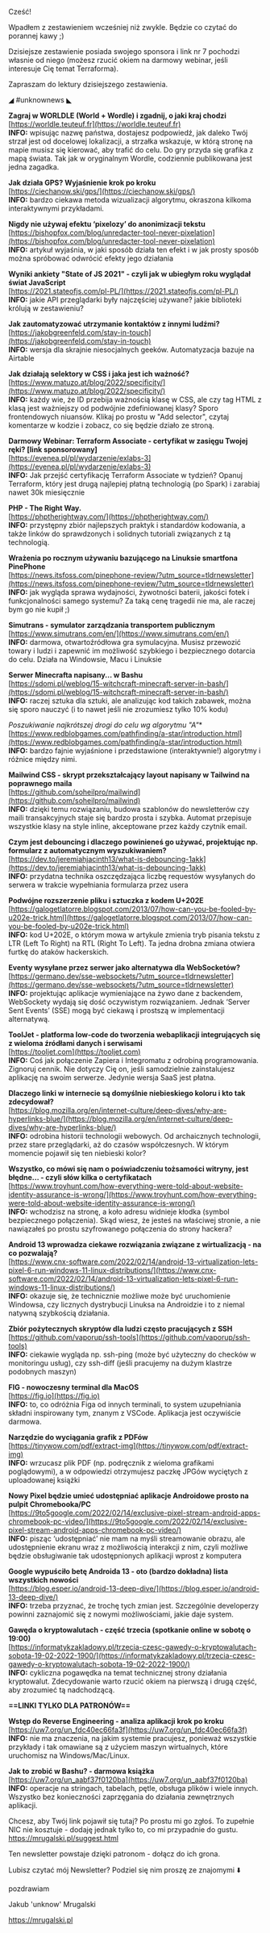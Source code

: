 Cześć!

Wpadłem z zestawieniem wcześniej niż zwykle. Będzie co czytać do porannej kawy ;)

Dzisiejsze zestawienie posiada swojego sponsora i link nr 7 pochodzi własnie od niego (możesz rzucić okiem na darmowy webinar, jeśli interesuje Cię temat Terraforma).

 

Zapraszam do lektury dzisiejszego zestawienia.

 

◢ #unknownews ◣

**Zagraj w WORLDLE (World + Wordle) i zgadnij, o jaki kraj chodzi**  
[https://worldle.teuteuf.fr](https://worldle.teuteuf.fr)  
**INFO:** wpisując nazwę państwa, dostajesz podpowiedź, jak daleko Twój strzał jest od docelowej lokalizacji, a strzałka wskazuje, w którą stronę na mapie musisz się kierować, aby trafić do celu. Do gry przyda się grafika z mapą świata. Tak jak w oryginalnym Wordle, codziennie publikowana jest jedna zagadka.  

**Jak działa GPS? Wyjaśnienie krok po kroku**  
[https://ciechanow.ski/gps/](https://ciechanow.ski/gps/)  
**INFO:** bardzo ciekawa metoda wizualizacji algorytmu, okraszona kilkoma interaktywnymi przykładami.  

**Nigdy nie używaj efektu &lsquo;pixelozy&rsquo; do anonimizacji tekstu**  
[https://bishopfox.com/blog/unredacter-tool-never-pixelation](https://bishopfox.com/blog/unredacter-tool-never-pixelation)  
**INFO:** artykuł wyjaśnia, w jaki sposób działa ten efekt i w jak prosty sposób można spróbować odwrócić efekty jego działania  

**Wyniki ankiety "State of JS 2021" - czyli jak w ubiegłym roku wyglądał świat JavaScript**  
[https://2021.stateofjs.com/pl-PL/](https://2021.stateofjs.com/pl-PL/)  
**INFO:** jakie API przeglądarki były najczęściej używane? jakie biblioteki królują w zestawieniu?  

**Jak zautomatyzować utrzymanie kontaktów z innymi ludźmi?**  
[https://jakobgreenfeld.com/stay-in-touch](https://jakobgreenfeld.com/stay-in-touch)  
**INFO:** wersja dla skrajnie niesocjalnych geeków. Automatyzacja bazuje na Airtable  

**Jak działają selektory w CSS i jaka jest ich ważność?**  
[https://www.matuzo.at/blog/2022/specificity/](https://www.matuzo.at/blog/2022/specificity/)  
**INFO:** każdy wie, że ID przebija ważnością klasę w CSS, ale czy tag HTML z klasą jest ważniejszy od podwójnie zdefiniowanej klasy? Sporo frontendowych niuansów. Klikaj po prostu w "Add selector", czytaj komentarze w kodzie i zobacz, co się będzie działo ze stroną.  

**Darmowy Webinar: Terraform Associate - certyfikat w zasięgu Twojej ręki? [link sponsorowany]**  
[https://evenea.pl/pl/wydarzenie/exlabs-3](https://evenea.pl/pl/wydarzenie/exlabs-3)  
**INFO:** Jak przejść certyfikację Terraform Associate w tydzień? Opanuj Terraform, który jest drugą najlepiej płatną technologią (po Spark) i zarabiaj nawet 30k miesięcznie  

**PHP - The Right Way.**  
[https://phptherightway.com/](https://phptherightway.com/)  
**INFO:** przystępny zbiór najlepszych praktyk i standardów kodowania, a także linków do sprawdzonych i solidnych tutoriali związanych z tą technologią.  

**Wrażenia po rocznym używaniu bazującego na Linuksie smartfona PinePhone**  
[https://news.itsfoss.com/pinephone-review/?utm_source=tldrnewsletter](https://news.itsfoss.com/pinephone-review/?utm_source=tldrnewsletter)  
**INFO:** jak wygląda sprawa wydajności, żywotności baterii, jakości fotek i funkcjonalności samego systemu? Za taką cenę tragedii nie ma, ale raczej bym go nie kupił ;)  

**Simutrans - symulator zarządzania transportem publicznym**  
[https://www.simutrans.com/en/](https://www.simutrans.com/en/)  
**INFO:** darmowa, otwartoźródłowa gra symulacyjna. Musisz przewozić towary i ludzi i zapewnić im możliwość szybkiego i bezpiecznego dotarcia do celu. Działa na Windowsie, Macu i Linuksie  

**Serwer Minecrafta napisany... w Bashu**  
[https://sdomi.pl/weblog/15-witchcraft-minecraft-server-in-bash/](https://sdomi.pl/weblog/15-witchcraft-minecraft-server-in-bash/)  
**INFO:** raczej sztuka dla sztuki, ale analizując kod takich zabawek, można się sporo nauczyć (i to nawet jeśli nie zrozumiesz tylko 10% kodu)  

**Poszukiwanie najkrótszej drogi do celu wg algorytmu "A*"**  
[https://www.redblobgames.com/pathfinding/a-star/introduction.html](https://www.redblobgames.com/pathfinding/a-star/introduction.html)  
**INFO:** bardzo fajnie wyjaśnione i przedstawione (interaktywnie!) algorytmy i różnice między nimi.  

**Mailwind CSS - skrypt przekształcający layout napisany w Tailwind na poprawnego maila**  
[https://github.com/soheilpro/mailwind](https://github.com/soheilpro/mailwind)  
**INFO:** dzięki temu rozwiązaniu, budowa szablonów do newsletterów czy maili transakcyjnych staje się bardzo prosta i szybka. Automat przepisuje wszystkie klasy na style inline, akceptowane przez każdy czytnik email.  

**Czym jest debouncing i dlaczego powinieneś go używać, projektując np. formularz z automatycznym wyszukiwaniem?**  
[https://dev.to/jeremiahjacinth13/what-is-debouncing-1akk](https://dev.to/jeremiahjacinth13/what-is-debouncing-1akk)  
**INFO:** przydatna technika oszczędzająca liczbę requestów wysyłanych do serwera w trakcie wypełniania formularza przez usera  

**Podwójne rozszerzenie pliku i sztuczka z kodem U+202E**  
[https://galogetlatorre.blogspot.com/2013/07/how-can-you-be-fooled-by-u202e-trick.html](https://galogetlatorre.blogspot.com/2013/07/how-can-you-be-fooled-by-u202e-trick.html)  
**INFO:** kod U+202E, o którym mowa w artykule zmienia tryb pisania tekstu z LTR (Left To Right) na RTL (Right To Left). Ta jedna drobna zmiana otwiera furtkę do ataków hackerskich.  

**Eventy wysyłane przez serwer jako alternatywa dla WebSocketów?**  
[https://germano.dev/sse-websockets/?utm_source=tldrnewsletter](https://germano.dev/sse-websockets/?utm_source=tldrnewsletter)  
**INFO:** projektując aplikacje wymieniające na żywo dane z backendem, WebSockety wydają się dość oczywistym rozwiązaniem. Jednak &lsquo;Server Sent Events&rsquo; (SSE) mogą być ciekawą i prostszą w implementacji alternatywą.  

**ToolJet - platforma low-code do tworzenia webaplikacji integrujących się z wieloma źródłami danych i serwisami**  
[https://tooljet.com](https://tooljet.com)  
**INFO:** Coś jak połączenie Zapiera i Integromatu z odrobiną programowania. Zignoruj cennik. Nie dotyczy Cię on, jeśli samodzielnie zainstalujesz aplikację na swoim serwerze. Jedynie wersja SaaS jest płatna.  

**Dlaczego linki w internecie są domyślnie niebieskiego koloru i kto tak zdecydował?**  
[https://blog.mozilla.org/en/internet-culture/deep-dives/why-are-hyperlinks-blue/](https://blog.mozilla.org/en/internet-culture/deep-dives/why-are-hyperlinks-blue/)  
**INFO:** odrobina historii technologii webowych. Od archaicznych technologii, przez stare przeglądarki, aż do czasów współczesnych. W którym momencie pojawił się ten niebieski kolor?  

**Wszystko, co mówi się nam o poświadczeniu tożsamości witryny, jest błędne... - czyli słów kilka o certyfikatach**  
[https://www.troyhunt.com/how-everything-were-told-about-website-identity-assurance-is-wrong/](https://www.troyhunt.com/how-everything-were-told-about-website-identity-assurance-is-wrong/)  
**INFO:** wchodzisz na stronę, a koło adresu widnieje kłodka (symbol bezpiecznego połączenia). Skąd wiesz, że jesteś na właściwej stronie, a nie nawiązałeś po prostu szyfrowanego połączenia do strony hackera?  

**Android 13 wprowadza ciekawe rozwiązania związane z wirtualizacją - na co pozwalają?**  
[https://www.cnx-software.com/2022/02/14/android-13-virtualization-lets-pixel-6-run-windows-11-linux-distributions/](https://www.cnx-software.com/2022/02/14/android-13-virtualization-lets-pixel-6-run-windows-11-linux-distributions/)  
**INFO:** okazuje się, że technicznie możliwe może być uruchomienie Windowsa, czy licznych dystrybucji Linuksa na Androidzie i to z niemal natywną szybkością działania.  

**Zbiór pożytecznych skryptów dla ludzi często pracujących z SSH**  
[https://github.com/vaporup/ssh-tools](https://github.com/vaporup/ssh-tools)  
**INFO:** ciekawie wygląda np. ssh-ping (może być użyteczny do checków w monitoringu usług), czy ssh-diff (jeśli pracujemy na dużym klastrze podobnych maszyn)  

**FIG - nowoczesny terminal dla MacOS**  
[https://fig.io](https://fig.io)  
**INFO:** to, co odróżnia Figa od innych terminali, to system uzupełniania składni inspirowany tym, znanym z VSCode. Aplikacja jest oczywiście darmowa.  

**Narzędzie do wyciągania grafik z PDFów**  
[https://tinywow.com/pdf/extract-img](https://tinywow.com/pdf/extract-img)  
**INFO:** wrzucasz plik PDF (np. podręcznik z wieloma grafikami poglądowymi), a w odpowiedzi otrzymujesz paczkę JPGów wyciętych z uploadowanej książki  

**Nowy Pixel będzie umieć udostępniać aplikacje Androidowe prosto na pulpit Chromebooka/PC**  
[https://9to5google.com/2022/02/14/exclusive-pixel-stream-android-apps-chromebook-pc-video/](https://9to5google.com/2022/02/14/exclusive-pixel-stream-android-apps-chromebook-pc-video/)  
**INFO:** pisząc &lsquo;udostępniać&rsquo; nie mam na myśli streamowanie obrazu, ale udostępnienie ekranu wraz z możliwością interakcji z nim, czyli możliwe będzie obsługiwanie tak udostępnionych aplikacji wprost z komputera  

**Google wypuściło betę Androida 13 - oto (bardzo dokładna) lista wszystkich nowości**  
[https://blog.esper.io/android-13-deep-dive/](https://blog.esper.io/android-13-deep-dive/)  
**INFO:** trzeba przyznać, że trochę tych zmian jest. Szczególnie developerzy powinni zaznajomić się z nowymi możliwościami, jakie daje system.  

**Gawęda o kryptowalutach - część trzecia (spotkanie online w sobotę o 19:00)**  
[https://informatykzakladowy.pl/trzecia-czesc-gawedy-o-kryptowalutach-sobota-19-02-2022-1900/](https://informatykzakladowy.pl/trzecia-czesc-gawedy-o-kryptowalutach-sobota-19-02-2022-1900/)  
**INFO:** cykliczna pogawędka na temat technicznej strony działania kryptowalut. Zdecydowanie warto rzucić okiem na pierwszą i drugą część, aby zrozumieć tą nadchodzącą.  

**==LINKI TYLKO DLA PATRONÓW==**

**Wstęp do Reverse Engineering - analiza aplikacji krok po kroku**  
[https://uw7.org/un_fdc40ec66fa3f](https://uw7.org/un_fdc40ec66fa3f)  
**INFO:** nie ma znaczenia, na jakim systemie pracujesz, ponieważ wszystkie przykłady i tak omawiane są z użyciem maszyn wirtualnych, które uruchomisz na Windows/Mac/Linux.  

**Jak to zrobić w Bashu? - darmowa książka**  
[https://uw7.org/un_aabf37f0120ba](https://uw7.org/un_aabf37f0120ba)  
**INFO:** operacje na stringach, tabelach, pętle, obsługa plików i wiele innych. Wszystko bez konieczności zaprzęgania do działania zewnętrznych aplikacji.  

Chcesz, aby Twój link pojawił się tutaj?
Po prostu mi go zgłoś. To zupełnie NIC nie kosztuje - dodaję jednak tylko to, co mi przypadnie do gustu.
https://mrugalski.pl/suggest.html

 

Ten newsletter powstaje dzięki patronom - dołącz do ich grona.

 

Lubisz czytać mój Newsletter? Podziel się nim proszę ze znajomymi ⬇️ 

  

 
pozdrawiam

Jakub 'unknow' Mrugalski  

https://mrugalski.pl